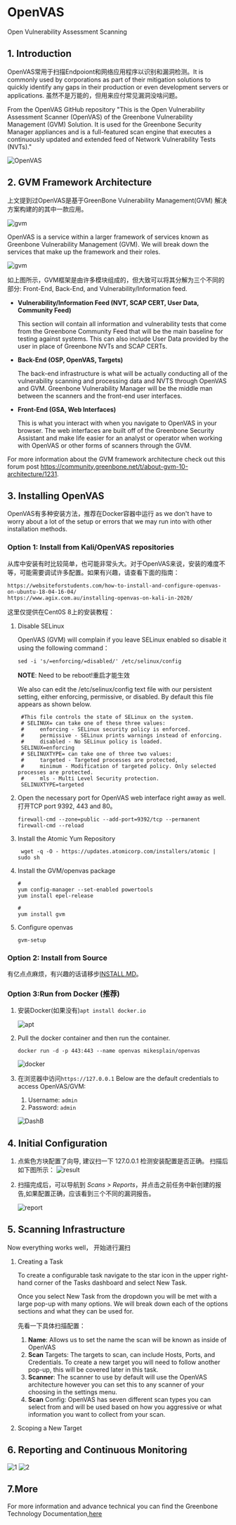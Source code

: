 # OpenVAS
Open Vulnerability Assessment Scanning

## 1. Introduction

OpenVAS常用于扫描Endpoiont和网络应用程序以识别和漏洞检测。It is commonly used by corporations as part of their mitigation solutions to quickly identify any gaps in their production or even development servers or applications. 虽然不是万能的，但用来应付常见漏洞没啥问题。

From the OpenVAS GitHub repository "This is the Open Vulnerability Assessment Scanner (OpenVAS) of the Greenbone Vulnerability Management (GVM) Solution. It is used for the Greenbone Security Manager appliances and is a full-featured scan engine that executes a continuously updated and extended feed of Network Vulnerability Tests (NVTs)."

![OpenVAS](OpenVAS.png)


## 2. GVM Framework Architecture 

上文提到过OpenVAS是基于GreenBone Vulnerability Management(GVM) 解决方案构建的的其中一款应用。

![gvm](Greenbone.jpg)

OpenVAS is a service within a larger framework of services known as Greenbone Vulnerability Management (GVM). We will break down the services that make up the framework and their roles. 

![gvm](gvm.png)

如上图所示，GVM框架是由许多模块组成的，但大致可以将其分解为三个不同的部分: Front-End, Back-End, and Vulnerability/Information feed. 

- **Vulnerability/Information Feed (NVT, SCAP CERT, User Data, Community Feed)**

    This section will contain all information and vulnerability tests that come from the Greenbone Community Feed that will be the main baseline for testing against systems.  This can also include User Data provided by the user in place of Greenbone NVTs and SCAP CERTs. 

- **Back-End (OSP, OpenVAS, Targets)**

    The back-end infrastructure is what will be actually conducting all of the vulnerability scanning and processing data and NVTS through OpenVAS and GVM. Greenbone Vulnerability Manager will be the middle man between the scanners and the front-end user interfaces. 

- **Front-End (GSA, Web Interfaces)**

    This is what you interact with when you navigate to OpenVAS in your browser. The web interfaces are built off of the Greenbone Security Assistant and make life easier for an analyst or operator when working with OpenVAS or other forms of scanners through the GVM.

For more information about the GVM framework architecture check out this forum post https://community.greenbone.net/t/about-gvm-10-architecture/1231.

## 3. Installing OpenVAS 

OpenVAS有多种安装方法，推荐在Docker容器中运行 as we don't have to worry about a lot of the setup or errors that we may run into with other installation methods.

### Option 1: Install from Kali/OpenVAS repositories

从库中安装有时比较简单，也可能非常头大。对于OpenVAS来说，安装的难度不等，可能需要调试许多配置。如果有兴趣，请查看下面的指南：

    https://websiteforstudents.com/how-to-install-and-configure-openvas-on-ubuntu-18-04-16-04/
    https://www.agix.com.au/installing-openvas-on-kali-in-2020/

这里仅提供在Cent0S 8上的安装教程：

1. Disable SELinux
   
   OpenVAS (GVM) will complain if you leave SELinux enabled so disable it using the following command：

   `sed -i 's/=enforcing/=disabled/' /etc/selinux/config`

   **NOTE**: Need to be reboot!重启才能生效

   We also can edit the /etc/selinux/config text file with our persistent setting, either enforcing, permissive, or disabled. By default this file appears as shown below.
   
   ```
    #This file controls the state of SELinux on the system.
    # SELINUX= can take one of these three values:
    #     enforcing - SELinux security policy is enforced.
    #     permissive - SELinux prints warnings instead of enforcing.
    #     disabled - No SELinux policy is loaded.
    SELINUX=enforcing
    # SELINUXTYPE= can take one of three two values:
    #     targeted - Targeted processes are protected,
    #     minimum - Modification of targeted policy. Only selected processes are protected.
    #     mls - Multi Level Security protection.
    SELINUXTYPE=targeted
   ```
2. Open the necessary port for OpenVAS web interface right away as well. 打开TCP port 9392, 443 and 80。
    ```
    firewall-cmd --zone=public --add-port=9392/tcp --permanent
    firewall-cmd --reload
    ```

3. Install the Atomic Yum Repository

   ``` wget -q -O - https://updates.atomicorp.com/installers/atomic | sudo sh```

4. Install the GVM/openvas package

    ```
    #
	yum config-manager --set-enabled powertools
	yum install epel-release

    #
    yum install gvm
    ```

5. Configure openvas
   
   `gvm-setup`

### Option 2: Install from Source

有亿点点麻烦，有兴趣的话请移步[INSTALL.MD](https://github.com/greenbone/openvas-scanner/blob/master/INSTALL.md)。

### Option 3:Run from Docker (推荐)

1. 安装Docker(如果没有)`apt install docker.io`

    ![apt](apt.png)

2. Pull the docker container and then run the container.
   
    `docker run -d -p 443:443 --name openvas mikesplain/openvas`

    ![docker](docker.png)

3. 在浏览器中访问`https://127.0.0.1`
   Below are the default credentials to access OpenVAS/GVM:
   1. Username: `admin`
   2. Password: `admin`

    ![DashB](DashB.png)

## 4. Initial Configuration 

1. 点紫色方块配置了向导, 建议扫一下 127.0.0.1 检测安装配置是否正确。
    扫描后如下图所示：
    ![result](result.png)

2. 扫描完成后，可以导航到 *Scans > Reports*，并点击之前任务中新创建的报告,如果配置正确，应该看到三个不同的漏洞报告。

    ![report](report.png)

## 5. Scanning Infrastructure 

Now everything works well， 开始进行漏扫

1. Creating a Task
   
    To create a configurable task navigate to the star icon in the upper right-hand corner of the Tasks dashboard and select New Task. 
    ![]()

    Once you select New Task from the dropdown you will be met with a large pop-up with many options. We will break down each of the options sections and what they can be used for.

    先看一下具体扫描配置：

    1. **Name**: Allows us to set the name the scan will be known as inside of OpenVAS
    2. **Scan** Targets: The targets to scan, can include Hosts, Ports, and Credentials. To create a new target you will need to follow another pop-up, this will be covered later in this task.
    3. **Scanner**: The scanner to use by default will use the OpenVAS architecture however you can set this to any scanner of your choosing in the settings menu.
    4. **Scan** Config: OpenVAS has seven different scan types you can select from and will be used based on how you aggressive or what information you want to collect from your scan.

2. Scoping a New Target


## 6. Reporting and Continuous Monitoring 

![1](1.png)
![2](2.png)


## 7.More

For more information and advance technical you can find the Greenbone Technology Documentation,[here](https://docs.greenbone.net/)